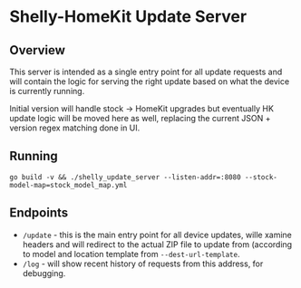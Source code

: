 # Shelly-HomeKit Update Server

## Overview

This server is intended as a single entry point for all update requests and will contain
the logic for serving the right update based on what the device is currently running.

Initial version will handle stock -> HomeKit upgrades but eventually HK update logic will be moved here as well,
replacing the current JSON + version regex matching done in UI.

## Running

`go build -v && ./shelly_update_server --listen-addr=:8080 --stock-model-map=stock_model_map.yml`

## Endpoints

 * `/update` - this is the main entry point for all device updates, wille xamine headers and will redirect to the actual ZIP file to update from (according to model and location template from `--dest-url-template`.
 * `/log` - will show recent history of requests from this address, for debugging.

